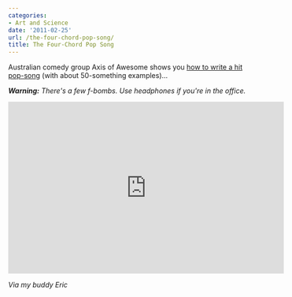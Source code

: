 ```yaml
---
categories:
- Art and Science
date: '2011-02-25'
url: /the-four-chord-pop-song/
title: The Four-Chord Pop Song
---
```


Australian comedy group Axis of Awesome shows you <a href="https://www.youtube.com/watch?v=5pidokakU4I">how to write a hit pop-song</a> (with about 50-something examples)...

<em><strong>Warning:</strong> There's a few f-bombs. Use headphones if you're in the office.</em>

<p align="center"><iframe title="YouTube video player" width="560" height="349" src="https://www.youtube.com/embed/5pidokakU4I?rel=0" frameborder="0" allowfullscreen></iframe></p>

<em>Via my buddy Eric</em>